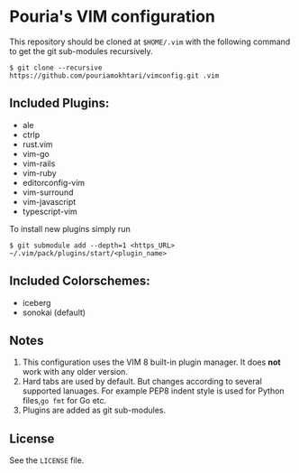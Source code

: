 # Pouria's VIM configuration

This repository should be cloned at `$HOME/.vim` with the following command to
get the  git sub-modules recursively.

```
$ git clone --recursive https://github.com/pouriamokhtari/vimconfig.git .vim
```

## Included Plugins:

 * ale
 * ctrlp
 * rust.vim
 * vim-go
 * vim-rails
 * vim-ruby
 * editorconfig-vim
 * vim-surround
 * vim-javascript
 * typescript-vim

To install new plugins simply run

```
$ git submodule add --depth=1 <https_URL> ~/.vim/pack/plugins/start/<plugin_name>
```

## Included Colorschemes:

* iceberg
* sonokai (default)

## Notes

1. This configuration uses the VIM 8 built-in plugin manager. It does **not**
   work with any older version.
2. Hard tabs are used by default. But changes according to several supported lanuages.
   For example PEP8 indent style is used for Python files,`go fmt` for Go etc.
3. Plugins are added as git sub-modules.

## License

See the `LICENSE` file.
